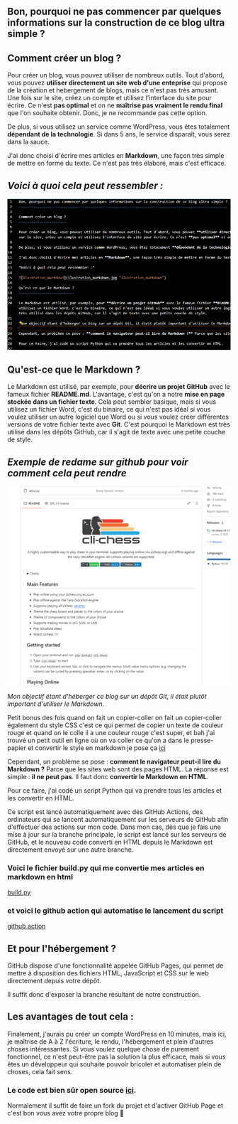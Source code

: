 Bon, pourquoi ne pas commencer par quelques informations sur la construction de ce blog ultra simple ?
------------------------------------------------------------------------------------------------------

Comment créer un blog ?
-----------------------

Pour créer un blog, vous pouvez utiliser de nombreux outils. Tout d'abord, vous pouvez **utiliser directement un site web d'une enteprise** qui propose de la création et hebergement de blogs, mais ce n'est pas très amusant. Une fois sur le site, créez un compte et utilisez l'interface du site pour écrire. Ce n'est **pas optimal** et on ne **maîtrise pas vraiment le rendu final** que l'on souhaite obtenir. Donc, je ne recommande pas cette option.

De plus, si vous utilisez un service comme WordPress, vous êtes totalement **dépendant de la technologie**. Si dans 5 ans, le service disparaît, vous serez dans la sauce.

J'ai donc choisi d'écrire mes articles en **Markdown**, une façon très simple de mettre en forme du texte. Ce n'est pas très élaboré, mais c'est efficace.

## *Voici à quoi cela peut ressembler :*

![ilustration_markdown](markdown_ilustration.PNG "ilustration_markdown")

Qu'est-ce que le Markdown ?
---------------------------

Le Markdown est utilisé, par exemple, pour **décrire un projet GitHub** avec le fameux fichier **README.md**. L'avantage, c'est qu'on a notre **mise en page stockée dans un fichier texte**. Cela peut sembler basique, mais si vous utilisez un fichier Word, c'est du binaire, ce qui n'est pas idéal si vous voulez utiliser un autre logiciel que Word ou si vous voulez créer différentes versions de votre fichier texte avec **Git**. C'est pourquoi le Markdown est très utilisé dans les dépôts GitHub, car il s'agit de texte avec une petite couche de style.

## *Exemple de redame sur github pour voir comment cela peut rendre*

![exeample_readme](exeample_readme.PNG "exeample_readme")

*Mon objectif étant d'héberger ce blog sur un dépôt Git, il était plutôt important d'utiliser le Markdown.*

Petit bonus des fois quand on fait un copier-coller on fait un copier-coller également du style CSS c'est ce qui permet de copier un texte de couleur rouge et quand on le colle il a une couleur rouge c'est super, et bah j'ai trouvé un petit outil en ligne où on va coller ce qu'on a dans le presse-papier et convertir le style en markdown je pose ça [ici](https://euangoddard.github.io/clipboard2markdown/)

Cependant, un problème se pose : **comment le navigateur peut-il lire du Markdown ?** Parce que les sites web sont des pages HTML. La réponse est simple : **il ne peut pas**. Il faut donc **convertir le Markdown en HTML**.

Pour ce faire, j'ai codé un script Python qui va prendre tous les articles et les convertir en HTML.

Ce script est lancé automatiquement avec des GitHub Actions, des ordinateurs qui se lancent automatiquement sur les serveurs de GitHub afin d'effectuer des actions sur mon code. Dans mon cas, dès que je fais une mise à jour sur la branche principale, le script est lancé sur les serveurs de GitHub, et le nouveau code converti en HTML depuis le Markdown est directement envoyé sur une autre branche.

### Voici le fichier build.py qui me convertie mes articles en markdown en html

[build.py](https://github.com/yvan-allioux/blog/blob/main/build/build.py)

### et voici le github action qui automatise le lancement du script

[github action](https://github.com/yvan-allioux/blog/blob/main/.github/workflows/python-app.yml)

Et pour l'hébergement ?
-----------------------

GitHub dispose d'une fonctionnalité appelée GitHub Pages, qui permet de mettre à disposition des fichiers HTML, JavaScript et CSS sur le web directement depuis votre dépôt.

Il suffit donc d'exposer la branche résultant de notre construction.

Les avantages de tout cela :
----------------------------

Finalement, j'aurais pu créer un compte WordPress en 10 minutes, mais ici, je maîtrise de A à Z l'écriture, le rendu, l'hébergement et plein d'autres choses intéressantes. Si vous voulez quelque chose de purement fonctionnel, ce n'est peut-être pas la solution la plus efficace, mais si vous êtes un développeur qui souhaite pouvoir bricoler et automatiser plein de choses, cela fait sens.

### Le code est bien sûr open source [ici](https://github.com/yvan-allioux/blog/).

Normalement il suffit de faire un fork du projet et d'activer GitHub Page et c'est bon vous avez votre propre blog 🤠
